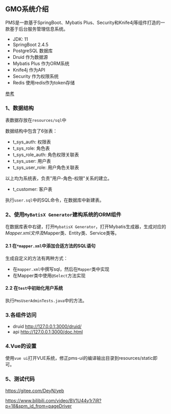 ## GMO系统介绍

PMS是一款基于SpringBoot、Mybatis Plus、Security和Knife4j等组件打造的一款基于后台服务管理信息系统。

- JDK: 11
- SpringBoot 2.4.5
- PostgreSQL 数据库
- Druid 作为数据源
- Mybatis Plus 作为ORM系统
- Knife4j 作为API
- Security 作为权限系统
- Redis 使用redis作为token存储

[参考](https://www.cnblogs.com/cao-lei/)

### 1、数据结构

表数据存放在`resources/sql`中

数据结构中包含了6张表：
- t_sys_auth: 权限表
- t_sys_role: 角色表
- t_sys_role_auth: 角色权限关联表
- t_sys_user: 用户表
- t_sys_user_role: 用户角色关联表

以上均为系统表，负责"用户-角色-权限"关系的建立。

- t_customer: 客户表

执行`user.sql`中的SQL命令，在数据库中新建表。

### 2、使用`MyBatisX Generator`建构系统的ORM组件

在数据库表中右键，打开`MybatisX Generator`，打开Mybatis生成器，生成对应的*Mapper.xml文件及*Mapper类、Entity类、Service类等。

#### 2.1 在`*mapper.xml`中添加合适方法的SQL语句

生成自定义的方法有两种方式：

- 在`mapper.xml`中撰写sql，然后在`Mapper`类中实现
- 在Mapper类中使用`@Select`方法实现

#### 2.2 在`test`中初始化用户系统

执行`PmsUserAdminTests.java`中的方法。

### 3.各组件访问

- druid http://127.0.0.1:3000/druid/
- api   http://127.0.0.1:3000/doc.html

### 4.Vue的设置

使用`vue ui`打开VUE系统，修正pms-ui的编译输出目录到resources/static即可。

### 5、测试代码

https://gitee.com/DeyN/yeb

https://www.bilibili.com/video/BV1U44y1r7iR?p=18&spm_id_from=pageDriver
